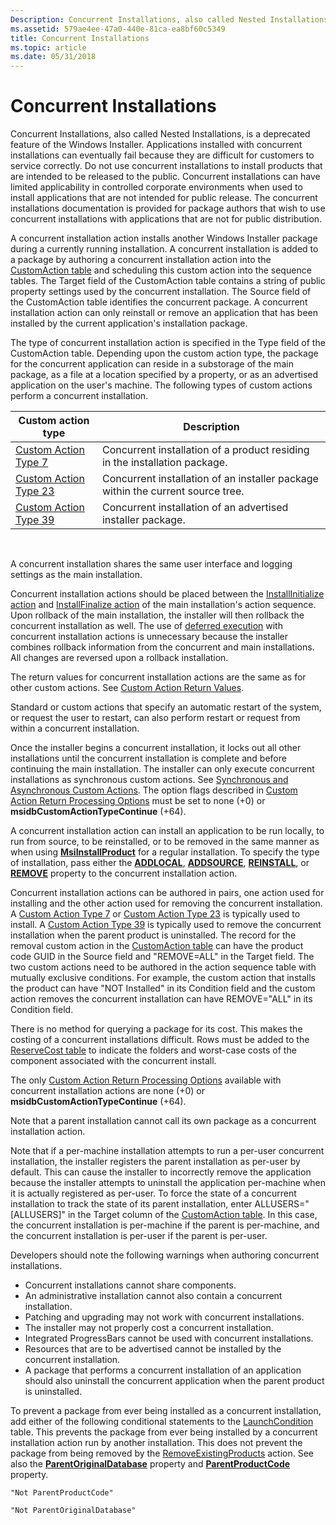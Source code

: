```yaml
---
Description: Concurrent Installations, also called Nested Installations, is a deprecated feature of the Windows Installer.
ms.assetid: 579ae4ee-47a0-440e-81ca-ea8bf60c5349
title: Concurrent Installations
ms.topic: article
ms.date: 05/31/2018
---
```


# Concurrent Installations

Concurrent Installations, also called Nested Installations, is a deprecated feature of the Windows Installer. Applications installed with concurrent installations can eventually fail because they are difficult for customers to service correctly. Do not use concurrent installations to install products that are intended to be released to the public. Concurrent installations can have limited applicability in controlled corporate environments when used to install applications that are not intended for public release. The concurrent installations documentation is provided for package authors that wish to use concurrent installations with applications that are not for public distribution.

A concurrent installation action installs another Windows Installer package during a currently running installation. A concurrent installation is added to a package by authoring a concurrent installation action into the [CustomAction table](customaction-table.md) and scheduling this custom action into the sequence tables. The Target field of the CustomAction table contains a string of public property settings used by the concurrent installation. The Source field of the CustomAction table identifies the concurrent package. A concurrent installation action can only reinstall or remove an application that has been installed by the current application's installation package.

The type of concurrent installation action is specified in the Type field of the CustomAction table. Depending upon the custom action type, the package for the concurrent application can reside in a substorage of the main package, as a file at a location specified by a property, or as an advertised application on the user's machine. The following types of custom actions perform a concurrent installation.



| Custom action type                                 | Description                                                                     |
|----------------------------------------------------|---------------------------------------------------------------------------------|
| [Custom Action Type 7](custom-action-type-7.md)   | Concurrent installation of a product residing in the installation package.      |
| [Custom Action Type 23](custom-action-type-23.md) | Concurrent installation of an installer package within the current source tree. |
| [Custom Action Type 39](custom-action-type-39.md) | Concurrent installation of an advertised installer package.                     |



 

A concurrent installation shares the same user interface and logging settings as the main installation.

Concurrent installation actions should be placed between the [InstallInitialize action](installinitialize-action.md) and [InstallFinalize action](installfinalize-action.md) of the main installation's action sequence. Upon rollback of the main installation, the installer will then rollback the concurrent installation as well. The use of [deferred execution](deferred-execution-custom-actions.md) with concurrent installation actions is unnecessary because the installer combines rollback information from the concurrent and main installations. All changes are reversed upon a rollback installation.

The return values for concurrent installation actions are the same as for other custom actions. See [Custom Action Return Values](custom-action-return-values.md).

Standard or custom actions that specify an automatic restart of the system, or request the user to restart, can also perform restart or request from within a concurrent installation.

Once the installer begins a concurrent installation, it locks out all other installations until the concurrent installation is complete and before continuing the main installation. The installer can only execute concurrent installations as synchronous custom actions. See [Synchronous and Asynchronous Custom Actions](synchronous-and-asynchronous-custom-actions.md). The option flags described in [Custom Action Return Processing Options](custom-action-return-processing-options.md) must be set to none (+0) or **msidbCustomActionTypeContinue** (+64).

A concurrent installation action can install an application to be run locally, to run from source, to be reinstalled, or to be removed in the same manner as when using [**MsiInstallProduct**](/windows/desktop/api/Msi/nf-msi-msiinstallproducta) for a regular installation. To specify the type of installation, pass either the [**ADDLOCAL**](addlocal.md), [**ADDSOURCE**](addsource.md), [**REINSTALL**](reinstall.md), or [**REMOVE**](remove.md) property to the concurrent installation action.

Concurrent installation actions can be authored in pairs, one action used for installing and the other action used for removing the concurrent installation. A [Custom Action Type 7](custom-action-type-7.md) or [Custom Action Type 23](custom-action-type-23.md) is typically used to install. A [Custom Action Type 39](custom-action-type-39.md) is typically used to remove the concurrent installation when the parent product is uninstalled. The record for the removal custom action in the [CustomAction table](customaction-table.md) can have the product code GUID in the Source field and "REMOVE=ALL" in the Target field. The two custom actions need to be authored in the action sequence table with mutually exclusive conditions. For example, the custom action that installs the product can have "NOT Installed" in its Condition field and the custom action removes the concurrent installation can have REMOVE="ALL" in its Condition field.

There is no method for querying a package for its cost. This makes the costing of a concurrent installations difficult. Rows must be added to the [ReserveCost table](reservecost-table.md) to indicate the folders and worst-case costs of the component associated with the concurrent install.

The only [Custom Action Return Processing Options](custom-action-return-processing-options.md) available with concurrent installation actions are none (+0) or **msidbCustomActionTypeContinue** (+64).

Note that a parent installation cannot call its own package as a concurrent installation action.

Note that if a per-machine installation attempts to run a per-user concurrent installation, the installer registers the parent installation as per-user by default. This can cause the installer to incorrectly remove the application because the installer attempts to uninstall the application per-machine when it is actually registered as per-user. To force the state of a concurrent installation to track the state of its parent installation, enter ALLUSERS="\[ALLUSERS\]" in the Target column of the [CustomAction table](customaction-table.md). In this case, the concurrent installation is per-machine if the parent is per-machine, and the concurrent installation is per-user if the parent is per-user.

Developers should note the following warnings when authoring concurrent installations.

-   Concurrent installations cannot share components.
-   An administrative installation cannot also contain a concurrent installation.
-   Patching and upgrading may not work with concurrent installations.
-   The installer may not properly cost a concurrent installation.
-   Integrated ProgressBars cannot be used with concurrent installations.
-   Resources that are to be advertised cannot be installed by the concurrent installation.
-   A package that performs a concurrent installation of an application should also uninstall the concurrent application when the parent product is uninstalled.

To prevent a package from ever being installed as a concurrent installation, add either of the following conditional statements to the [LaunchCondition](launchcondition-table.md) table. This prevents the package from ever being installed by a concurrent installation action run by another installation. This does not prevent the package from being removed by the [RemoveExistingProducts](removeexistingproducts-action.md) action. See also the [**ParentOriginalDatabase**](parentoriginaldatabase.md) property and [**ParentProductCode**](parentproductcode.md) property.

``` syntax
"Not ParentProductCode"
```

``` syntax
"Not ParentOriginalDatabase"
```

 

 



